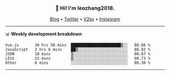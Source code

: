 <h3 align="center">👋 Hi! I'm leozhang2018.</h3>
<p align="center">
  <a href="https://code.leozhang2018.me">Blog</a> •
  <a href="https://twitter.com/leozhang2018">Twitter</a> •
  <a href="https://www.v2ex.com/member/leozhang">V2ex</a> •
  <a href="https://www.instagram.com/leozhanghere">Instagram</a>
</p>

-------

📊 **Weekly development breakdown**
<!--START_SECTION:waka-->
```text
Vue.js       30 hrs 58 mins  ██████████████████████▒░░   88.86 % 
JavaScript   3 hrs 6 mins    ██▒░░░░░░░░░░░░░░░░░░░░░░   08.92 % 
JSON         18 mins         ▒░░░░░░░░░░░░░░░░░░░░░░░░   00.87 % 
LESS         15 mins         ▒░░░░░░░░░░░░░░░░░░░░░░░░   00.73 % 
Other        6 mins          ░░░░░░░░░░░░░░░░░░░░░░░░░   00.30 % 
```
<!--END_SECTION:waka-->
-------
